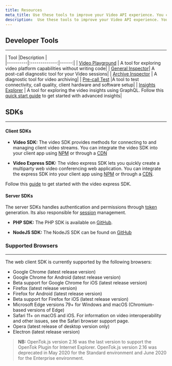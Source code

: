 ```yaml
---
title: Resources
meta_title: Use these tools to improve your Video API experience. You can jump into any of our tools to start
description:  Use these tools to improve your Video API experience. You can jump into any of our tools to start
---
```


## Developer Tools
___

| Tool     |Description      |  
|----------|:-------------:|------:|
| [Video Playground](https://tokbox.com/developer/tools/playground) |  A tool for exploring video platform capabilities without writing code|
| [General Inspector](https://tokbox.com/developer/tools/inspector)|   A post-call diagnostic tool for your Video  sessions|
| [Archive Inspector](https://tokbox.com/developer/tools/archive-inspector) | A diagnostic tool for video archiving|
| [Pre-call Test](https://tokbox.com/developer/tools/archive-inspector) |A tool to test connectivity, call quality, client hardware and software setup|
| [Insights Explorer](https://insights.opentok.com) | A tool for exploring the video insights using GraphQL.  Follow this [quick start guide](https://developer.vonage.com/blog/2020/04/07/getting-started-with-advanced-insights) to get started with advanced insights|

## SDKs
___

#### Client SDKs

- **Video SDK:**
The video SDK provides methods for connecting to and managing client video streams.
You can integrate the video SDK into your client app using
[NPM](https://www.npmjs.com/package/@opentok/client) or through a [CDN](https://static.opentok.com/v2/js/opentok.min.js)

- **Video Express SDK:**
The video express SDK lets you quickly create a multiparty web video conferencing web application.
You can integrate the express SDK into your client app using
[NPM](https://www.npmjs.com/package/@vonage/video-express) or through a [CDN](https://static.opentok.com/v1/js/video-express.js).

Follow this [guide](#) to get started with the video express SDK.
#### Server SDKs
The server SDKs handles authentication and permissions through [token](/video/overview#token) generation. Its also responsible for [session](/video/overview#session) management.

- **PHP SDK:**
The PHP SDK is available on [GitHub](https://github.com/opentok/Opentok-PHP-SDK).

- **NodeJS SDK:**
The NodeJS SDK can be found on [GitHub](https://github.com/opentok/opentok-node)

### Supported Browsers
___
The web client SDK is currently supported by the following browsers:

- Google Chrome (latest release version)
- Google Chrome for Android (latest release version)
- Beta support for Google Chrome for iOS (latest release version)
- Firefox (latest release version)
- Firefox for Android (latest release version)
- Beta support for Firefox for iOS (latest release version)
- Microsoft Edge versions 79+ for Windows and macOS (Chromium-based versions of Edge)
- Safari 11+ on macOS and iOS. For information on video interoperability and other issues, see the Safari browser support page.
- Opera (latest release of desktop version only)
- Electron (latest release version)

>**NB:** OpenTok.js version 2.16 was the last version to support the OpenTok Plugin for Internet Explorer. OpenTok.js version 2.16 was deprecated in May 2020 for the Standard environment and June 2020 for the Enterprise environment.


<!-- remove later -->
<style>
td {
    text-align:left !important;
}
</style>